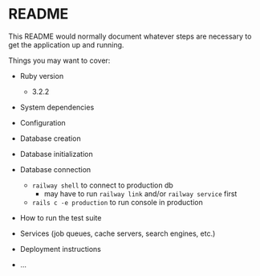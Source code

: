 # README

This README would normally document whatever steps are necessary to get the
application up and running.

Things you may want to cover:

* Ruby version
  - 3.2.2

* System dependencies

* Configuration

* Database creation

* Database initialization

* Database connection
  - `railway shell` to connect to production db
     - may have to run `railway link` and/or `railway service` first
  - `rails c -e production` to run console in production

* How to run the test suite

* Services (job queues, cache servers, search engines, etc.)

* Deployment instructions

* ...
